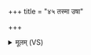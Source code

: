 +++
title = "४५ तस्मा उषा"

+++
<details><summary>मूलम् (VS)</summary>

तस्मा॑ उ॒षा हिङ्कृ॑णोति सवि॒ता प्र स्तौ॑ति ।१।  
बृह॒स्पति॑रू॒र्जयोद्गा॑यति॒ त्वष्टा॒ पुष्ट्या॒ प्रति॑ हरति॒ विश्वे॑ दे॒वा नि॒धन॑म्।२।  
नि॒धनं॒ भूत्याः॑ प्र॒जायाः॑ पशू॒नां भ॑वति॒ य ए॒वं वेद॑ ।३। ४५॥  
</details>

